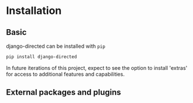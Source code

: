 # Installation

## Basic

django-directed can be installed with `pip`

```bash
pip install django-directed
```

In future iterations of this project, expect to see the option to install 'extras' for access to additional features and capabilities.

## External packages and plugins
